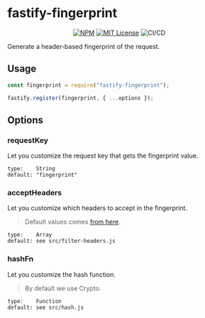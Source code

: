# fastify-fingerprint

<div align="center">

[![NPM](https://img.shields.io/npm/v/fastify-fingerprint?color=red)](https://www.npmjs.com/package/fastify-fingerprint)
[![MIT License](https://img.shields.io/github/license/marcopeg/fastify-fingerprint.svg?color=blue)](https://github.com/marcopeg/fastify-fingerprint/blob/master/LICENSE)
![CI/CD](https://github.com/marcopeg/fastify-fingerprint/actions/workflows/npm-publish.yml/badge.svg)

</div>

Generate a header-based fingerprint of the request.

## Usage

```js
const fingerprint = require("fastify-fingerprint");

fastify.register(fingerprint, { ...options });
```

## Options

### requestKey

Let you customize the request key that gets the fingerprint value.

```
type:    String
default: "fingerprint"
```

### acceptHeaders

Let you customize which headers to accept in the fingerprint.

> Default values comes [from here](https://privacycheck.sec.lrz.de/passive/fp_hs/fp_header_signature.php).

```
type:    Array
default: see src/filter-headers.js
```

### hashFn

Let you customize the hash function.

> By default we use Crypto.

```
type:    Function
default: see src/hash.js
```
